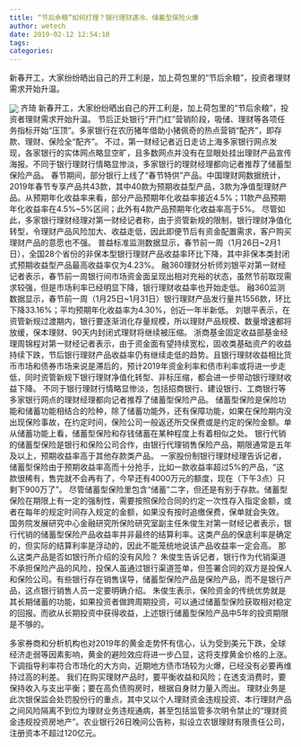 ```yaml
---
title: “节后余粮”如何打理？银行理财遇冷、储蓄型保险火爆
author: wetech
date: 2019-02-12 12:54:10
tags: 
categories: 
---
```

新春开工，大家纷纷晒出自己的开工利是，加上荷包里的“节后余粮”，投资者理财需求开始升温。
<!-- more -->
<img align="center" border="0" src="https://imgcdn.yicai.com/uppics/images/2019/02/0758b885e91a704890432e123e459f40.jpg" />
齐琦
新春开工，大家纷纷晒出自己的开工利是，加上荷包里的“节后余粮”，投资者理财需求开始升温。
节后正处银行“开门红”营销阶段，吸储、理财等各项任务指标开始“压顶”。多家银行在农历猪年借助小猪佩奇的热点营销“配齐”，即存款、理财、保险全“配齐”。
不过，第一财经记者近日走访上海多家银行网点发现，各家银行的实体网点略显空旷，且多数网点并没有在显眼处挂出理财产品宣传海报。不同于银行理财行情略显惨淡，多家银行的理财经理都向记者推荐了储蓄型保险产品。
春节期间，部分银行上线了“春节特供”产品。中国理财网数据统计，2019年春节专享产品共43款，其中40款为预期收益型产品，3款为净值型理财产品。从预期年化收益率来看，部分产品预期年化收益率接近4.5%；11款产品预期年化收益率在4.5%~5%区间；此外有4款产品预期年化收益率高于5%。
尽管如此，多家银行理财经理对第一财经记者称，由于资管新规的限制，银行理财净值化转型，令理财产品风险加大、收益走低，因此即便节后有资金配置需求，客户购买理财产品的意愿也不强。
普益标准监测数据显示，春节前一周（1月26日~2月1日），全国28个省份的非保本型银行理财产品收益率环比下降，其中非保本类封闭式预期收益型产品最高收益率仅为4.23%。
融360理财分析师刘银平对第一财经记者表示，春节前一周银行间市场资金面呈现出相对充裕的状态，虽然节前取现需求较强，但是市场利率已经明显下降，银行理财收益率也开始走低。
融360监测数据显示，春节前一周（1月25日~1月31日）银行理财产品发行量共1556款，环比下降33.16%；平均预期年化收益率为4.30%，创近一年半新低。
刘银平表示，在资管新规过渡期内，银行要逐渐消化存量规模，所以理财产品规模、数量增速都将放缓，保本理财、90天内封闭式理财将继续被压缩。
浙商基金固定收益部基金经理周锦程对第一财经记者表示，由于资金面有望持续宽松，固收类基础资产的收益持续下跌，节后银行理财产品收益率仍有继续走低的趋势。且银行理财收益相比货币市场和债券市场来说是滞后的，预计2019年资金利率和债市利率或将进一步走低，同时资管新规下银行理财净值化转型、非标压缩，都会进一步带动银行理财收益下降。
不同于银行理财行情略显惨淡，包括招商银行、建设银行、工商银行等多家银行网点的理财经理都向记者推荐了储蓄型保险产品。
储蓄型保险是保险功能和储蓄功能相结合的险种，除了储蓄功能外，还有保障功能，如果在保险期内没出现保险事故，在约定时间，保险公司一般返还所交保费或是约定的保险金额。单从储蓄功能上看，储蓄型保险和存钱储蓄在某种程度上有着相似之处。
银行代销的储蓄型保险是银行和保险公司合作，由银行代理销售保险产品，期限通常是五年及以上，预期收益率高于其他存款类产品。
一家股份制银行理财经理告诉记者，储蓄型保险由于预期收益率高而十分抢手，比如一款收益率超过5%的产品，“这款很稀有，售完就不会再有了，今早还有4000万元的额度，现在（下午3点）只剩下900万了”。
尽管储蓄型保险里包含“储蓄”二字，但还是有别于存款。储蓄型保险在期限上有一定的强制性，需要按照保险合同的约定一次性存入指定金额，或者在每年的规定时间存入规定的金额，如果没有按时追缴保费，保单就会失效。
国务院发展研究中心金融研究所保险研究室副主任朱俊生对第一财经记者表示，银行代销的储蓄型保险产品收益率并非最终的结算利率。这类产品的保底利率是确定的，但实际的结算利率是浮动的，因此不能笼统地说该产品收益率一定会高。
那么这类产品是否如银行所介绍的没有风险？
朱俊生告诉记者，银行作为代销渠道不承担保险产品的风险，投保人虽通过银行渠道签单，但签署合同的双方是投保人和保险公司。有些银行存在销售误导，储蓄型保险产品是保险产品，而不是银行产品，这点银行销售人员一定要明确介绍。
朱俊生表示，保险资金的传统优势就是其长期储蓄的功能，如果投资者做跨周期投资，可以通过储蓄型保险获取相对稳定的回报。而欲从长期投资中获得收益，上述银行储蓄型保险产品中5年的投资期限是不够的。
 
 
多家券商和分析机构也对2019年的黄金走势怀有信心，认为受到美元下跌，全球经济走弱等因素影响，黄金的避险效应将进一步凸显，这将支撑黄金价格的上涨。
下调指导利率符合市场化的大方向，近期地方债市场较为火爆，已经没有必要再维持过高的利差。
我们在购买理财产品时，要平衡收益和风险；在透支消费时，要保持收入与支出平衡；要在高负债购房时，根据自身财力量入而出。
理财业务是此次银保监会处罚股份行的重点，其中又以个人理财资金违规投资、本行理财产品之间风险隔离不到位为理财业务违规通病，甚至包括监管多次明令禁止的“理财资金违规投资房地产”。
​农业银行26日晚间公告称，拟设立农银理财有限责任公司，注册资本不超过120亿元。
